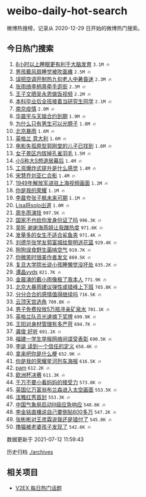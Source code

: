 # weibo-daily-hot-search

微博热搜榜，记录从 2020-12-29 日开始的微博热门搜索。

## 今日热门搜索

<!-- BEGIN -->

1. [8小时以上睡眠更有利于大脑发育](https://s.weibo.com/weibo?q=%238%E5%B0%8F%E6%97%B6%E4%BB%A5%E4%B8%8A%E7%9D%A1%E7%9C%A0%E6%9B%B4%E6%9C%89%E5%88%A9%E4%BA%8E%E5%A4%A7%E8%84%91%E5%8F%91%E8%82%B2%23&Refer=top) `3.1M 🔥`
1. [男孩戴风扇睡觉被吹面瘫](https://s.weibo.com/weibo?q=%23%E7%94%B7%E5%AD%A9%E6%88%B4%E9%A3%8E%E6%89%87%E7%9D%A1%E8%A7%89%E8%A2%AB%E5%90%B9%E9%9D%A2%E7%98%AB%23&Refer=top) `2.5M 🔥`
1. [误把空调开制热九旬老人中暑昏迷](https://s.weibo.com/weibo?q=%23%E8%AF%AF%E6%8A%8A%E7%A9%BA%E8%B0%83%E5%BC%80%E5%88%B6%E7%83%AD%E4%B9%9D%E6%97%AC%E8%80%81%E4%BA%BA%E4%B8%AD%E6%9A%91%E6%98%8F%E8%BF%B7%23&Refer=top) `2.3M 🔥`
1. [张雨绮李柄熹牵手逛街](https://s.weibo.com/weibo?q=%23%E5%BC%A0%E9%9B%A8%E7%BB%AE%E6%9D%8E%E6%9F%84%E7%86%B9%E7%89%B5%E6%89%8B%E9%80%9B%E8%A1%97%23&Refer=top) `2.3M 🔥`
1. [王子文晒吴永恩做饭视频](https://s.weibo.com/weibo?q=%23%E7%8E%8B%E5%AD%90%E6%96%87%E6%99%92%E5%90%B4%E6%B0%B8%E6%81%A9%E5%81%9A%E9%A5%AD%E8%A7%86%E9%A2%91%23&Refer=top) `2.2M 🔥`
1. [本科毕业后全班接着当研究生同学](https://s.weibo.com/weibo?q=%23%E6%9C%AC%E7%A7%91%E6%AF%95%E4%B8%9A%E5%90%8E%E5%85%A8%E7%8F%AD%E6%8E%A5%E7%9D%80%E5%BD%93%E7%A0%94%E7%A9%B6%E7%94%9F%E5%90%8C%E5%AD%A6%23&Refer=top) `2.1M 🔥`
1. [南京疫情](https://s.weibo.com/weibo?q=%23%E5%8D%97%E4%BA%AC%E7%96%AB%E6%83%85%23&Refer=top) `2.0M 🔥`
1. [华晨宇与天娱合约到期](https://s.weibo.com/weibo?q=%23%E5%8D%8E%E6%99%A8%E5%AE%87%E4%B8%8E%E5%A4%A9%E5%A8%B1%E5%90%88%E7%BA%A6%E5%88%B0%E6%9C%9F%23&Refer=top) `1.9M 🔥`
1. [为什么只有男生可以光膀子](https://s.weibo.com/weibo?q=%23%E4%B8%BA%E4%BB%80%E4%B9%88%E5%8F%AA%E6%9C%89%E7%94%B7%E7%94%9F%E5%8F%AF%E4%BB%A5%E5%85%89%E8%86%80%E5%AD%90%23&Refer=top) `1.8M 🔥`
1. [北京暴雨](https://s.weibo.com/weibo?q=%23%E5%8C%97%E4%BA%AC%E6%9A%B4%E9%9B%A8%23&Refer=top) `1.6M 🔥`
1. [英格兰 意大利](https://s.weibo.com/weibo?q=%E8%8B%B1%E6%A0%BC%E5%85%B0%20%E6%84%8F%E5%A4%A7%E5%88%A9&Refer=top) `1.6M 🔥`
1. [电影失孤原型郭刚堂的儿子已找到](https://s.weibo.com/weibo?q=%23%E7%94%B5%E5%BD%B1%E5%A4%B1%E5%AD%A4%E5%8E%9F%E5%9E%8B%E9%83%AD%E5%88%9A%E5%A0%82%E7%9A%84%E5%84%BF%E5%AD%90%E5%B7%B2%E6%89%BE%E5%88%B0%23&Refer=top) `1.6M 🔥`
1. [女子景区内拔掉孔雀羽毛](https://s.weibo.com/weibo?q=%23%E5%A5%B3%E5%AD%90%E6%99%AF%E5%8C%BA%E5%86%85%E6%8B%94%E6%8E%89%E5%AD%94%E9%9B%80%E7%BE%BD%E6%AF%9B%23&Refer=top) `1.5M 🔥`
1. [小S称大S想退居幕后](https://s.weibo.com/weibo?q=%23%E5%B0%8FS%E7%A7%B0%E5%A4%A7S%E6%83%B3%E9%80%80%E5%B1%85%E5%B9%95%E5%90%8E%23&Refer=top) `1.4M 🔥`
1. [工资爆炸式提升是什么感觉](https://s.weibo.com/weibo?q=%23%E5%B7%A5%E8%B5%84%E7%88%86%E7%82%B8%E5%BC%8F%E6%8F%90%E5%8D%87%E6%98%AF%E4%BB%80%E4%B9%88%E6%84%9F%E8%A7%89%23&Refer=top) `1.4M 🔥`
1. [宋慧乔刘亚仁合影](https://s.weibo.com/weibo?q=%23%E5%AE%8B%E6%85%A7%E4%B9%94%E5%88%98%E4%BA%9A%E4%BB%81%E5%90%88%E5%BD%B1%23&Refer=top) `1.4M 🔥`
1. [1949年解放军进驻上海视频画面](https://s.weibo.com/weibo?q=%231949%E5%B9%B4%E8%A7%A3%E6%94%BE%E5%86%9B%E8%BF%9B%E9%A9%BB%E4%B8%8A%E6%B5%B7%E8%A7%86%E9%A2%91%E7%94%BB%E9%9D%A2%23&Refer=top) `1.2M 🔥`
1. [你是我的荣耀](https://s.weibo.com/weibo?q=%E4%BD%A0%E6%98%AF%E6%88%91%E7%9A%84%E8%8D%A3%E8%80%80&Refer=top) `1.1M 🔥`
1. [李晨夸张子枫未来可期](https://s.weibo.com/weibo?q=%23%E6%9D%8E%E6%99%A8%E5%A4%B8%E5%BC%A0%E5%AD%90%E6%9E%AB%E6%9C%AA%E6%9D%A5%E5%8F%AF%E6%9C%9F%23&Refer=top) `1.1M 🔥`
1. [Lisa将solo出道](https://s.weibo.com/weibo?q=%23Lisa%E5%B0%86solo%E5%87%BA%E9%81%93%23&Refer=top) `1.0M 🔥`
1. [周冬雨演技](https://s.weibo.com/weibo?q=%E5%91%A8%E5%86%AC%E9%9B%A8%E6%BC%94%E6%8A%80&Refer=top) `997.5K 🔥`
1. [国家不也给你发身份证了吗](https://s.weibo.com/weibo?q=%23%E5%9B%BD%E5%AE%B6%E4%B8%8D%E4%B9%9F%E7%BB%99%E4%BD%A0%E5%8F%91%E8%BA%AB%E4%BB%BD%E8%AF%81%E4%BA%86%E5%90%97%23&Refer=top) `996.3K 🔥`
1. [吴昕 谢谢海燕姐让我蹭热度](https://s.weibo.com/weibo?q=%E5%90%B4%E6%98%95%20%E8%B0%A2%E8%B0%A2%E6%B5%B7%E7%87%95%E5%A7%90%E8%AE%A9%E6%88%91%E8%B9%AD%E7%83%AD%E5%BA%A6&Refer=top) `971.6K 🔥`
1. [发量多的女生不适合鲨鱼夹](https://s.weibo.com/weibo?q=%23%E5%8F%91%E9%87%8F%E5%A4%9A%E7%9A%84%E5%A5%B3%E7%94%9F%E4%B8%8D%E9%80%82%E5%90%88%E9%B2%A8%E9%B1%BC%E5%A4%B9%23&Refer=top) `971.4K 🔥`
1. [刘德华张学友郭富城给黎明送花篮](https://s.weibo.com/weibo?q=%23%E5%88%98%E5%BE%B7%E5%8D%8E%E5%BC%A0%E5%AD%A6%E5%8F%8B%E9%83%AD%E5%AF%8C%E5%9F%8E%E7%BB%99%E9%BB%8E%E6%98%8E%E9%80%81%E8%8A%B1%E7%AF%AE%23&Refer=top) `929.4K 🔥`
1. [狗狗误食野生菌啃空气](https://s.weibo.com/weibo?q=%23%E7%8B%97%E7%8B%97%E8%AF%AF%E9%A3%9F%E9%87%8E%E7%94%9F%E8%8F%8C%E5%95%83%E7%A9%BA%E6%B0%94%23&Refer=top) `919.7K 🔥`
1. [你微笑时很美作者发文](https://s.weibo.com/weibo?q=%23%E4%BD%A0%E5%BE%AE%E7%AC%91%E6%97%B6%E5%BE%88%E7%BE%8E%E4%BD%9C%E8%80%85%E5%8F%91%E6%96%87%23&Refer=top) `869.5K 🔥`
1. [复旦大学院长说小孩睡懒觉没坏处](https://s.weibo.com/weibo?q=%23%E5%A4%8D%E6%97%A6%E5%A4%A7%E5%AD%A6%E9%99%A2%E9%95%BF%E8%AF%B4%E5%B0%8F%E5%AD%A9%E7%9D%A1%E6%87%92%E8%A7%89%E6%B2%A1%E5%9D%8F%E5%A4%84%23&Refer=top) `835.2K 🔥`
1. [谭晶yyds](https://s.weibo.com/weibo?q=%23%E8%B0%AD%E6%99%B6yyds%23&Refer=top) `821.7K 🔥`
1. [金晨演的戴小雨像极了我本人](https://s.weibo.com/weibo?q=%23%E9%87%91%E6%99%A8%E6%BC%94%E7%9A%84%E6%88%B4%E5%B0%8F%E9%9B%A8%E5%83%8F%E6%9E%81%E4%BA%86%E6%88%91%E6%9C%AC%E4%BA%BA%23&Refer=top) `771.9K 🔥`
1. [北京大暴雨建议弹性或错峰上下班](https://s.weibo.com/weibo?q=%23%E5%8C%97%E4%BA%AC%E5%A4%A7%E6%9A%B4%E9%9B%A8%E5%BB%BA%E8%AE%AE%E5%BC%B9%E6%80%A7%E6%88%96%E9%94%99%E5%B3%B0%E4%B8%8A%E4%B8%8B%E7%8F%AD%23&Refer=top) `765.8K 🔥`
1. [分分合合的感情值得继续吗](https://s.weibo.com/weibo?q=%23%E5%88%86%E5%88%86%E5%90%88%E5%90%88%E7%9A%84%E6%84%9F%E6%83%85%E5%80%BC%E5%BE%97%E7%BB%A7%E7%BB%AD%E5%90%97%23&Refer=top) `716.5K 🔥`
1. [云顶天宫选角](https://s.weibo.com/weibo?q=%23%E4%BA%91%E9%A1%B6%E5%A4%A9%E5%AE%AB%E9%80%89%E8%A7%92%23&Refer=top) `709.8K 🔥`
1. [男子免费投放5万瓶寻亲矿泉水](https://s.weibo.com/weibo?q=%23%E7%94%B7%E5%AD%90%E5%85%8D%E8%B4%B9%E6%8A%95%E6%94%BE5%E4%B8%87%E7%93%B6%E5%AF%BB%E4%BA%B2%E7%9F%BF%E6%B3%89%E6%B0%B4%23&Refer=top) `701.1K 🔥`
1. [英格兰队员光速摘下奖牌](https://s.weibo.com/weibo?q=%23%E8%8B%B1%E6%A0%BC%E5%85%B0%E9%98%9F%E5%91%98%E5%85%89%E9%80%9F%E6%91%98%E4%B8%8B%E5%A5%96%E7%89%8C%23&Refer=top) `699.9K 🔥`
1. [王阳对身材管理有多严苛](https://s.weibo.com/weibo?q=%23%E7%8E%8B%E9%98%B3%E5%AF%B9%E8%BA%AB%E6%9D%90%E7%AE%A1%E7%90%86%E6%9C%89%E5%A4%9A%E4%B8%A5%E8%8B%9B%23&Refer=top) `694.7K 🔥`
1. [龚俊 好听](https://s.weibo.com/weibo?q=%E9%BE%9A%E4%BF%8A%20%E5%A5%BD%E5%90%AC&Refer=top) `691.1K 🔥`
1. [福建一学生举报网络间谍受表彰](https://s.weibo.com/weibo?q=%23%E7%A6%8F%E5%BB%BA%E4%B8%80%E5%AD%A6%E7%94%9F%E4%B8%BE%E6%8A%A5%E7%BD%91%E7%BB%9C%E9%97%B4%E8%B0%8D%E5%8F%97%E8%A1%A8%E5%BD%B0%23&Refer=top) `690.5K 🔥`
1. [李诞 读到一个信任的定义](https://s.weibo.com/weibo?q=%E6%9D%8E%E8%AF%9E%20%E8%AF%BB%E5%88%B0%E4%B8%80%E4%B8%AA%E4%BF%A1%E4%BB%BB%E7%9A%84%E5%AE%9A%E4%B9%89&Refer=top) `658.4K 🔥`
1. [拿来吧你是什么梗](https://s.weibo.com/weibo?q=%23%E6%8B%BF%E6%9D%A5%E5%90%A7%E4%BD%A0%E6%98%AF%E4%BB%80%E4%B9%88%E6%A2%97%23&Refer=top) `652.9K 🔥`
1. [你是我的荣耀星河列车海报](https://s.weibo.com/weibo?q=%23%E4%BD%A0%E6%98%AF%E6%88%91%E7%9A%84%E8%8D%A3%E8%80%80%E6%98%9F%E6%B2%B3%E5%88%97%E8%BD%A6%E6%B5%B7%E6%8A%A5%23&Refer=top) `616.5K 🔥`
1. [pam](https://s.weibo.com/weibo?q=pam&Refer=top) `612.2K 🔥`
1. [欧洲杯决赛](https://s.weibo.com/weibo?q=%23%E6%AC%A7%E6%B4%B2%E6%9D%AF%E5%86%B3%E8%B5%9B%23&Refer=top) `611.3K 🔥`
1. [千万不要小看妈妈的接受力](https://s.weibo.com/weibo?q=%23%E5%8D%83%E4%B8%87%E4%B8%8D%E8%A6%81%E5%B0%8F%E7%9C%8B%E5%A6%88%E5%A6%88%E7%9A%84%E6%8E%A5%E5%8F%97%E5%8A%9B%23&Refer=top) `573.0K 🔥`
1. [英国亿万富翁布兰森进入太空画面](https://s.weibo.com/weibo?q=%23%E8%8B%B1%E5%9B%BD%E4%BA%BF%E4%B8%87%E5%AF%8C%E7%BF%81%E5%B8%83%E5%85%B0%E6%A3%AE%E8%BF%9B%E5%85%A5%E5%A4%AA%E7%A9%BA%E7%94%BB%E9%9D%A2%23&Refer=top) `553.5K 🔥`
1. [泫雅红秀首封](https://s.weibo.com/weibo?q=%23%E6%B3%AB%E9%9B%85%E7%BA%A2%E7%A7%80%E9%A6%96%E5%B0%81%23&Refer=top) `553.3K 🔥`
1. [中国气象局启动Ⅲ级应急响应](https://s.weibo.com/weibo?q=%23%E4%B8%AD%E5%9B%BD%E6%B0%94%E8%B1%A1%E5%B1%80%E5%90%AF%E5%8A%A8%E2%85%A2%E7%BA%A7%E5%BA%94%E6%80%A5%E5%93%8D%E5%BA%94%23&Refer=top) `548.6K 🔥`
1. [李金铭直播说自己要倒贴600多万](https://s.weibo.com/weibo?q=%23%E6%9D%8E%E9%87%91%E9%93%AD%E7%9B%B4%E6%92%AD%E8%AF%B4%E8%87%AA%E5%B7%B1%E8%A6%81%E5%80%92%E8%B4%B4600%E5%A4%9A%E4%B8%87%23&Refer=top) `547.2K 🔥`
1. [张彬彬对王彦霖说我还是错付了](https://s.weibo.com/weibo?q=%23%E5%BC%A0%E5%BD%AC%E5%BD%AC%E5%AF%B9%E7%8E%8B%E5%BD%A6%E9%9C%96%E8%AF%B4%E6%88%91%E8%BF%98%E6%98%AF%E9%94%99%E4%BB%98%E4%BA%86%23&Refer=top) `545.8K 🔥`
1. [撸猫被老婆孩子发现了](https://s.weibo.com/weibo?q=%23%E6%92%B8%E7%8C%AB%E8%A2%AB%E8%80%81%E5%A9%86%E5%AD%A9%E5%AD%90%E5%8F%91%E7%8E%B0%E4%BA%86%23&Refer=top) `542.6K 🔥`

数据更新于 2021-07-12 11:59:43

<!-- END -->

历史归档 [./archives](./archives)

## 相关项目

- [V2EX 每日热门话题](https://github.com/boojack/v2ex-daily-hot-topic)
